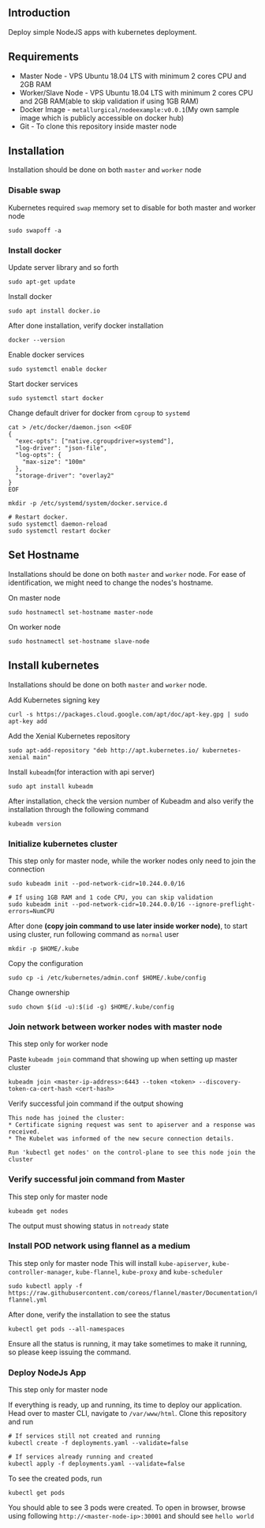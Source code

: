 ## Introduction
Deploy simple NodeJS apps with kubernetes deployment. 

## Requirements
- Master Node - VPS Ubuntu 18.04 LTS with minimum 2 cores CPU and 2GB RAM
- Worker/Slave Node - VPS Ubuntu 18.04 LTS with minimum 2 cores CPU and 2GB RAM(able to skip validation if using 1GB RAM)
- Docker Image - `metallurgical/nodeexample:v0.0.1`(My own sample image which is publicly accessible on docker hub)
- Git - To clone this repository inside master node

## Installation
Installation should be done on both `master` and `worker` node

### Disable swap
Kubernetes required `swap` memory set to disable for both master and worker node 
```
sudo swapoff -a
```

### Install docker
Update server library and so forth
```
sudo apt-get update
```

Install docker
```
sudo apt install docker.io
```

After done installation, verify docker installation
```
docker --version
```

Enable docker services
```
sudo systemctl enable docker
```

Start docker services
```
sudo systemctl start docker
```

Change default driver for docker from `cgroup` to `systemd`
```
cat > /etc/docker/daemon.json <<EOF
{
  "exec-opts": ["native.cgroupdriver=systemd"],
  "log-driver": "json-file",
  "log-opts": {
    "max-size": "100m"
  },
  "storage-driver": "overlay2"
}
EOF
```

```
mkdir -p /etc/systemd/system/docker.service.d
```

```
# Restart docker.
sudo systemctl daemon-reload
sudo systemctl restart docker
```

## Set Hostname
Installations should be done on both `master` and `worker` node. For ease of identification, we might need to change the nodes's hostname.

On master node
```
sudo hostnamectl set-hostname master-node
```

On worker node
```
sudo hostnamectl set-hostname slave-node
```

## Install kubernetes
Installations should be done on both `master` and `worker` node.

Add Kubernetes signing key
```
curl -s https://packages.cloud.google.com/apt/doc/apt-key.gpg | sudo apt-key add
```

Add the Xenial Kubernetes repository
```
sudo apt-add-repository "deb http://apt.kubernetes.io/ kubernetes-xenial main"
```

Install `kubeadm`(for interaction with api server)
```
sudo apt install kubeadm
```

After installation, check the version number of Kubeadm and also verify the installation through the following command
```
kubeadm version
```

### Initialize kubernetes cluster
This step only for master node, while the worker nodes only need to join the connection

```
sudo kubeadm init --pod-network-cidr=10.244.0.0/16

# If using 1GB RAM and 1 code CPU, you can skip validation
sudo kubeadm init --pod-network-cidr=10.244.0.0/16 --ignore-preflight-errors=NumCPU
```


After done **(copy join command to use later inside worker node)**, to start using cluster, run following command as `normal` user
```
mkdir -p $HOME/.kube
```

Copy the configuration
```
sudo cp -i /etc/kubernetes/admin.conf $HOME/.kube/config
```

Change ownership
```
sudo chown $(id -u):$(id -g) $HOME/.kube/config
```

### Join network between worker nodes with master node

This step only for worker node

Paste `kubeadm join` command that showing up when setting up master cluster
```
kubeadm join <master-ip-address>:6443 --token <token> --discovery-token-ca-cert-hash <cert-hash>
```

Verify successful join command if the output showing

```
This node has joined the cluster:
* Certificate signing request was sent to apiserver and a response was received.
* The Kubelet was informed of the new secure connection details.

Run 'kubectl get nodes' on the control-plane to see this node join the cluster
```

### Verify successful join command from Master
This step only for master node

```
kubeadm get nodes
```

The output must showing status in `notready` state

### Install POD network using flannel as a medium
This step only for master node
This will install `kube-apiserver`, `kube-controller-manager`, `kube-flannel`, `kube-proxy` and `kube-scheduler`
```
sudo kubectl apply -f https://raw.githubusercontent.com/coreos/flannel/master/Documentation/kube-flannel.yml
```

After done, verify the installation to see the status

```
kubectl get pods --all-namespaces
```

Ensure all the status is running, it may take sometimes to make it running, so please keep issuing the command.


### Deploy NodeJs App
This step only for master node

If everything is ready, up and running, its time to deploy our application. Head over to master CLI, navigate to `/var/www/html`. Clone this repository and run 

```
# If services still not created and running
kubectl create -f deployments.yaml --validate=false

# If services already running and created
kubectl apply -f deployments.yaml --validate=false
```

To see the created pods, run
```
kubectl get pods
```

You should able to see 3 pods were created. To open in browser, browse using following `http://<master-node-ip>:30001` and should see `hello world`


